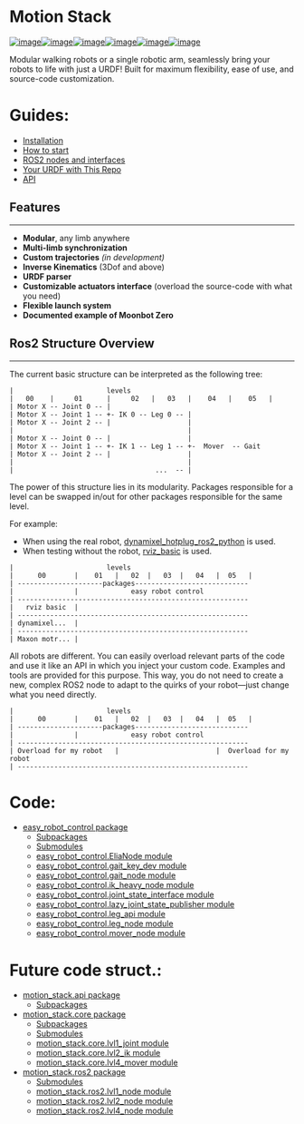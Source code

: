 # Motion Stack

[![image](https://img.shields.io/badge/Ubuntu-%2020.04%20%7C%2022.04%20-%20blue)](https://ubuntu.com/)[![image](https://img.shields.io/badge/Ros2-Foxy%20%7C%20Humble-%20blue)](https://github.com/ros2)[![image](https://img.shields.io/badge/Python-3.8_|_3.10-%20blue)](https://www.python.org/)[![image](https://raw.githubusercontent.com/petercorke/robotics-toolbox-python/master/.github/svg/rtb_powered.min.svg)](https://github.com/petercorke/robotics-toolbox-python)[![image](https://github.com/2lian/Moonbot-Motion-Stack/actions/workflows/stepbystep.yaml/badge.svg)](https://github.com/2lian/Moonbot-Motion-Stack/actions/workflows/stepbystep.yaml)[![image](https://img.shields.io/badge/License-MIT-gold)](LICENSE)

Modular walking robots or a single robotic arm, seamlessly bring your robots to life with just a URDF! Built for maximum flexibility, ease of use, and source-code customization.

# Guides:

* [Installation](manual/install.md)
* [How to start](manual/start.md)
* [ROS2 nodes and interfaces](manual/use.md)
* [Your URDF with This Repo](manual/URDF.md)
* [API](manual/api.md)

<h2>Features</h2>

---
- **Modular**, any limb anywhere
- **Multi-limb synchronization**
- **Custom trajectories**  *(in development)*
- **Inverse Kinematics** (3Dof and above)
- **URDF parser**
- **Customizable actuators interface** (overload the source-code with what you need)
- **Flexible launch system**
- **Documented example of Moonbot Zero**

<h2>Ros2 Structure Overview</h2>

---

The current basic structure can be interpreted as the following tree:

```text
|                       levels
|   00    |     01      |     02   |   03   |    04   |    05   |
| Motor X -- Joint 0 -- |
| Motor X -- Joint 1 -- +- IK 0 -- Leg 0 -- |
| Motor X -- Joint 2 -- |                   |
|                                           |
| Motor X -- Joint 0 -- |                   |
| Motor X -- Joint 1 -- +- IK 1 -- Leg 1 -- +-  Mover  -- Gait
| Motor X -- Joint 2 -- |                   |
|                                           |
|                                   ...  -- |
```

The power of this structure lies in its modularity. Packages responsible for a level can be swapped in/out for other packages responsible for the same level.

For example:
- When using the real robot, [dynamixel_hotplug_ros2_python](https://github.com/hubble14567/dynamixel_hotplug_ros2_python) is used.
- When testing without the robot, [rviz_basic](src/rviz_basic) is used.

```text
|                       levels
|      00       |    01   |   02  |   03  |   04   |  05   |
| ---------------------packages----------------------------
|               |             easy robot control
| ---------------------------------------------------------
|   rviz basic  |
| ---------------------------------------------------------
| dynamixel...  |
| ---------------------------------------------------------
| Maxon motr... |
```

All robots are different. You can easily overload relevant parts of the code and use it like an API in which you inject your custom code. Examples and tools are provided for this purpose. This way, you do not need to create a new, complex ROS2 node to adapt to the quirks of your robot—just change what you need directly.

```text
|                       levels
|      00       |    01   |   02  |   03  |   04   |  05   |
| ---------------------packages----------------------------
|               |             easy robot control
| ---------------------------------------------------------
| Overload for my robot   |                        |  Overload for my robot
| ---------------------------------------------------------
```

# Code:

* [easy_robot_control package](api/easy_robot_control/easy_robot_control.md)
  * [Subpackages](api/easy_robot_control/easy_robot_control.md#subpackages)
  * [Submodules](api/easy_robot_control/easy_robot_control.md#submodules)
  * [easy_robot_control.EliaNode module](api/easy_robot_control/easy_robot_control.md#module-easy_robot_control.EliaNode)
  * [easy_robot_control.gait_key_dev module](api/easy_robot_control/easy_robot_control.md#module-easy_robot_control.gait_key_dev)
  * [easy_robot_control.gait_node module](api/easy_robot_control/easy_robot_control.md#module-easy_robot_control.gait_node)
  * [easy_robot_control.ik_heavy_node module](api/easy_robot_control/easy_robot_control.md#module-easy_robot_control.ik_heavy_node)
  * [easy_robot_control.joint_state_interface module](api/easy_robot_control/easy_robot_control.md#module-easy_robot_control.joint_state_interface)
  * [easy_robot_control.lazy_joint_state_publisher module](api/easy_robot_control/easy_robot_control.md#module-easy_robot_control.lazy_joint_state_publisher)
  * [easy_robot_control.leg_api module](api/easy_robot_control/easy_robot_control.md#module-easy_robot_control.leg_api)
  * [easy_robot_control.leg_node module](api/easy_robot_control/easy_robot_control.md#module-easy_robot_control.leg_node)
  * [easy_robot_control.mover_node module](api/easy_robot_control/easy_robot_control.md#module-easy_robot_control.mover_node)

# Future code struct.:

* [motion_stack.api package](api/motion_stack/motion_stack.api.md)
  * [Subpackages](api/motion_stack/motion_stack.api.md#subpackages)
* [motion_stack.core package](api/motion_stack/motion_stack.core.md)
  * [Subpackages](api/motion_stack/motion_stack.core.md#subpackages)
  * [Submodules](api/motion_stack/motion_stack.core.md#submodules)
  * [motion_stack.core.lvl1_joint module](api/motion_stack/motion_stack.core.md#module-motion_stack.core.lvl1_joint)
  * [motion_stack.core.lvl2_ik module](api/motion_stack/motion_stack.core.md#module-motion_stack.core.lvl2_ik)
  * [motion_stack.core.lvl4_mover module](api/motion_stack/motion_stack.core.md#module-motion_stack.core.lvl4_mover)
* [motion_stack.ros2 package](api/motion_stack/motion_stack.ros2.md)
  * [Submodules](api/motion_stack/motion_stack.ros2.md#submodules)
  * [motion_stack.ros2.lvl1_node module](api/motion_stack/motion_stack.ros2.md#module-motion_stack.ros2.lvl1_node)
  * [motion_stack.ros2.lvl2_node module](api/motion_stack/motion_stack.ros2.md#module-motion_stack.ros2.lvl2_node)
  * [motion_stack.ros2.lvl4_node module](api/motion_stack/motion_stack.ros2.md#module-motion_stack.ros2.lvl4_node)
